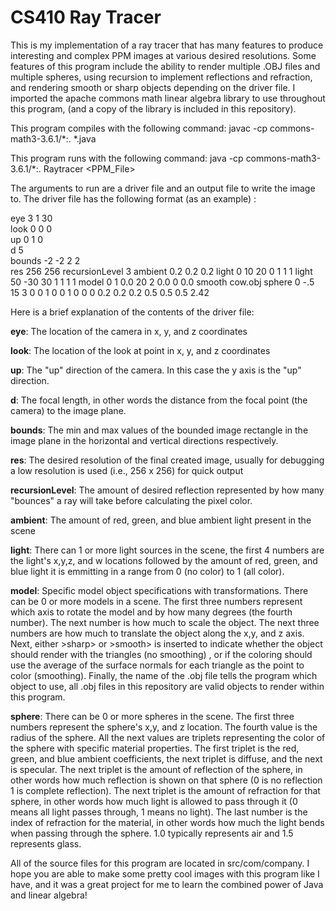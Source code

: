 # CS410 Ray Tracer

This is my implementation of a ray tracer that has many features to produce interesting and complex PPM images at various desired resolutions. Some features of this program include the ability to render multiple .OBJ files and multiple spheres, using recursion to implement reflections and refraction, and rendering smooth or sharp objects depending on the driver file. I imported the apache commons math linear algebra library to use throughout this program, (and a copy of the library is included in this repository).

This program compiles with the following command:             javac -cp commons-math3-3.6.1/*:. *.java

This program runs with the following command:                 java -cp commons-math3-3.6.1/*:. Raytracer <driverFile> <PPM_File>

The arguments to run are a driver file and an output file to write the image to. The driver file has the following format (as an example) :


eye 3 1 30                
look 0 0 0                
up 0 1 0                   
d 5                        
bounds -2 -2 2 2           
res 256 256
recursionLevel 3
ambient 0.2 0.2 0.2
light 0 10 20 0 1 1 1
light 50 -30 30 1 1 1 1
model 0 1 0.0 20 2 0.0 0 0.0 smooth cow.obj
sphere 0 -.5 15 3 0 0 1 0 0 1 0 0 0 0.2 0.2 0.2 0.5 0.5 0.5 2.42


Here is a brief explanation of the contents of the driver file:

**eye**: The location of the camera in x, y, and z coordinates

**look**: The location of the look at point in x, y, and z coordinates

**up**: The "up" direction of the camera. In this case the y axis is the "up" direction.

**d**: The focal length, in other words the distance from the focal point (the camera) to the image plane. 

**bounds**: The min and max values of the bounded image rectangle in the image plane in the horizontal and vertical directions respectively. 

**res**: The desired resolution of the final created image, usually for debugging a low resolution is used (i.e., 256 x 256) for quick output

**recursionLevel**: The amount of desired reflection represented by how many "bounces" a ray will take before calculating the pixel color.

**ambient**: The amount of red, green, and blue ambient light present in the scene

**light**: There can 1 or more light sources in the scene, the first 4 numbers are the light's x,y,z, and w locations followed by the amount of red, green, and blue light it is emmitting in a range from 0 (no color) to 1 (all color).

**model**: Specific model object specifications with transformations. There can be 0 or more models in a scene. The first three numbers represent which axis to rotate the model and by how many degrees (the fourth number). The next number is how much to scale the object. The next three numbers are how much to translate the object along the x,y, and z axis. Next, either >sharp> or >smooth> is inserted to indicate whether the object should render with the triangles (no smoothing) , or if the coloring should use the average of the surface normals for each triangle as the point to color (smoothing). Finally, the name of the .obj file tells the program which object to use, all .obj files in this repository are valid objects to render within this program.

**sphere**: There can be 0 or more spheres in the scene. The first three numbers represent the sphere's x,y, and z location. The fourth value is the radius of the sphere. All the next values are triplets representing the color of the sphere with specific material properties. The first triplet is the red, green, and blue ambient coefficients, the next triplet is diffuse, and the next is specular. The next triplet is the amount of reflection of the sphere, in other words how much reflection is shown on that sphere (0 is no reflection 1 is complete reflection). The next triplet is the amount of refraction for that sphere, in other words how much light is allowed to pass through it (0 means all light passes through, 1 means no light). The last number is the index of refraction for the material, in other words how much the light bends when passing through the sphere. 1.0 typically represents air and 1.5 represents glass.


All of the source files for this program are located in src/com/company. I hope you are able to make some pretty cool images with this program like I have, and it was a great project for me to learn the combined power of Java and linear algebra! 




